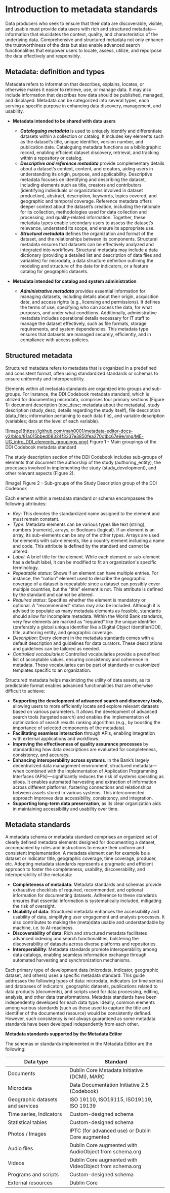 # Introduction to metadata standards

Data producers who seek to ensure that their data are discoverable, visible, and usable must provide data users with rich and structured metadata—information that elucidates the context, quality, and characteristics of the underlying data. Comprehensive and structured metadata not only enhance the trustworthiness of the data but also enable advanced search functionalities that empower users to locate, assess, utilize, and repurpose the data effectively and responsibly. 

## Metadata: definition and types

Metadata refers to information that describes, explains, locates, or otherwise makes it easier to retrieve, use, or manage data.  It may also include information that describes how data should be published, managed, and displayed. Metadata can be categorized into several types, each serving a specific purpose in enhancing data discovery, management, and usability.

- **Metadata intended to be shared with data users**
   - ***Cataloguing metadata*** is used to uniquely identify and differentiate datasets within a collection or catalog. It includes key elements such as the dataset’s title, unique identifier, version number, and publication date. Cataloguing metadata functions as a bibliographic record, enabling efficient dataset discovery, retrieval, and tracking within a repository or catalog.
   - ***Descriptive and reference metadata*** provide complementary details about a dataset’s context, content, and creators, aiding users in understanding its origin, purpose, and applicability. Descriptive metadata focuses on identifying and describing the dataset, including elements such as title, creators and contributors (identifying individuals or organizations involved in dataset production), abstract, description, keywords, topics covered, and geographic and temporal coverage. Reference metadata offers deeper context about the dataset’s creation, including the rationale for its collection, methodologies used for data collection and processing, and quality-related information. Together, these metadata types enable secondary users to assess the dataset’s relevance, understand its scope, and ensure its appropriate use.
   - ***Structural metadata*** defines the organization and format of the dataset, and the relationships between its components. Structural metadata ensures that datasets can be effectively analyzed and integrated into workflows. Structural metadata may include a data dictionary (providing a detailed list and description of data files and variables) for microdata, a data structure definition outlining the modeling and structure of the data for indicators, or a feature catalog for geographic datasets.
 
- **Metadata intended for catalog and system administration**
   - ***Administrative metadata*** provides essential information for managing datasets, including details about their origin, acquisition date, and access rights (e.g., licensing and permissions). It defines the terms of use, specifying who can access the data, for what purposes, and under what conditions. Additionally, administrative metadata includes operational details necessary for IT staff to manage the dataset effectively, such as file formats, storage requirements, and system dependencies. This metadata type ensures that datasets are managed securely, efficiently, and in compliance with access policies.

## Structured metadata

Structured metadata refers to metadata that is organized in a predefined and consistent format, often using standardized standards or schemas to ensure uniformity and interoperability. 

Elements within all metadata standards are organized into groups and sub-groups. For instance, the DDI Codebook metadata standard, which is utilized for documenting microdata, comprises four primary sections (Figure 1): document description (doc_desc; metadata about the metadata), study description (study_desc; details regarding the study itself), file description (data_files; information pertaining to each data file), and variable description (variables; data at the level of each variable).

![image](https://github.com/mah0001/metadata-editor-docs-v2/blob/81a015bbed08324f3337e3850fea270c1bc67e9e/img/ME-UG_intro_DDI_elements_groupings.png}
Figure 1 - Main groupings of the DDI Codebook metadata standard

The study description section of the DDI Codebook includes sub-groups of elements that document the authorship of the study (authoring_entity), the processes involved in implementing the study (study_development), and other relevant aspects (Figure 2).

[Image] 
Figure 2 - Sub-groups of the Study Description group of the DDI Codebook

Each element within a metadata standard or schema encompasses the following attributes:
- *Key*: This denotes the standardized name assigned to the element and must remain constant.
- *Type*: Metadata elements can be various types like text (string), numbers (numeric), arrays, or Booleans (logical). If an element is an array, its sub-elements can be any of the other types. Arrays are used for elements with sub-elements, like a country element including a name and code.  This attribute is defined by the standard and cannot be altered.
- *Label*: A brief title for the element. While each element or sub-element has a default label, it can be modified to fit an organization's specific terminology.
- *Repeatable status*: Shows if an element can have multiple entries. For instance, the "nation" element used to describe the geographic coverage of a dataset is repeatable since a dataset can possibly cover multiple countries, but the "title" element is not. This attribute is defined by the standard and cannot be altered.
- *Required status*: Specifies whether the element is mandatory or optional. A "recommended" status may also be included. Although it is advised to populate as many metadata elements as feasible, standards should allow for incomplete metadata. Within the World Bank standards, very few elements are marked as "required" like the unique identifier (preferably a global unique identifier like a Digital Object Identifier/DOI), title, authoring entity, and geographic coverage. 
- *Description*: Every element in the metadata standards comes with a default description and guidelines for data curators. These descriptions and guidelines can be tailored as needed.
- *Controlled vocabularies*: Controlled vocabularies provide a predefined list of acceptable values, ensuring consistency and coherence in metadata. These vocabularies can be part of standards or customized templates specific to an organization.

Structured metadata helps maximizing the utility of data assets, as its predictable format enables advanced functionalities that are otherwise difficult to achieve: 
- **Supporting the development of advanced search and discovery tools**, allowing users to more efficiently locate and explore relevant datasets based on various parameters. It allows the development of advanced search tools (targeted search) and enables the implementation of optimization of search results ranking algorithms (e.g., by boosting the importance of selected components of the metadata). 
- **Facilitating seamless interaction** through APIs, enabling integration with external applications and workflows. 
- **Improving the effectiveness of quality assurance processes** by standardizing how data descriptions are evaluated for completeness, consistency, and accuracy. 
- **Enhancing interoperability across systems**. In the Bank’s largely decentralized data management environment, structured metadata—when combined with the implementation of Application Programming Interfaces (APIs)—significantly reduces the risk of systems operating as siloes. It enables automated harvesting and extraction of information across different platforms, fostering connections and relationships between assets stored in various systems. This interconnected approach improves data accessibility, consistency, and integration.
- **Supporting long-term data preservation**, as its clear organization aids in maintaining accessibility and usability over time.

## Metadata standards

A metadata schema or metadata standard  comprises an organized set of clearly defined metadata elements designed for documenting a dataset, accompanied by rules and instructions to ensure their uniform and consistent implementation. A metadata element can for example be a dataset or indicator title, geographic coverage, time coverage, producer, etc. Adopting metadata standards represents a pragmatic and efficient approach to foster the completeness, usability, discoverability, and interoperability of the metadata:
- **Completeness of metadata**: Metadata standards and schemas provide exhaustive checklists of required, recommended, and optional information for documenting datasets. Adherence to these standards ensures that essential information is systematically included, mitigating the risk of oversight.
- **Usability of data**: Structured metadata enhances the accessibility and usability of data, simplifying user engagement and analysis processes. It also contributes to making the (meta)data usable and understandable by machine, i.e. to AI-readiness.
- **Discoverability of data**: Rich and structured metadata facilitates advanced indexing and search functionalities, bolstering the discoverability of datasets across diverse platforms and repositories.
- **Interoperability**: Metadata standards promote interoperability among data catalogs, enabling seamless information exchange through automated harvesting and synchronization mechanisms. 

Each primary type of development data (microdata, indicator, geographic dataset, and others) uses a specific metadata standard. This guide addresses the following types of data: microdata, indicators (or time series) and databases of indicators, geographic datasets, publications related to data products (documents), and scripts used for data processing, editing, analysis, and other data transformations. Metadata standards have been independently developed for each data type. Ideally, common elements among various standards (such as those used to capture the title and identifier of the documented resource) would be consistently defined. However, such consistency is not always guaranteed as some metadata standards have been developed independently from each other. 

**Metadata standards supported by the Metadata Editor**

The schemas or standards implemented in the Metadata Editor are the following: 

| Data type                  | Standard                                        | 
| -------------------------- | ----------------------------------------------- | 
| Documents                  | Dublin Core Metadata Initiative (DCMI), MARC    | 
| Microdata                  | Data Documentation Initiative 2.5 (Codebook)    | 
| Geographic datasets and services | ISO 19110, ISO19115, ISO19119, ISO 19139  | 
| Time series, Indicators    | Custom-designed schema                          | 
| Statistical tables         | Custom-designed schema                          | 
| Photos / Images            | IPTC (for advanced use) or Dublin Core augmented| 
| Audio files                | Dublin Core augmented with AudioObject from schema.org | 
| Videos                     | Dublin Core augmented with VideoObject from schema.org | 
| Programs and scripts       | Custom-designed schema                          | 
| External resources         | Dublin Core                                     |


